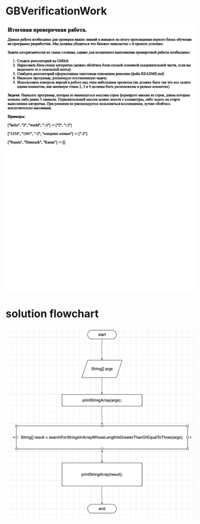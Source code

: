 # GBVerificationWork
![Текст с описанием картинки](1.png)
# solution flowchart
![Текст с описанием картинки](2.png)

